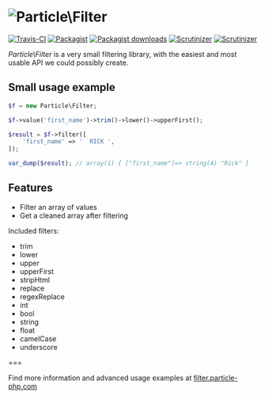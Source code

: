![Particle\Filter](https://cloud.githubusercontent.com/assets/6495166/7777918/406635e8-00c7-11e5-90e3-96c590828ffd.png)
===

[![Travis-CI](https://img.shields.io/travis/particle-php/Filter/master.svg)](https://travis-ci.org/particle-php/Filter)
[![Packagist](https://img.shields.io/packagist/v/particle/filter.svg)](https://packagist.org/packages/particle/filter)
[![Packagist downloads](https://img.shields.io/packagist/dt/particle/filter.svg)](https://packagist.org/packages/particle/filter)
[![Scrutinizer](https://img.shields.io/scrutinizer/g/particle-php/Filter.svg)](https://scrutinizer-ci.com/g/particle-php/Filter/?branch=master)
[![Scrutinizer](https://img.shields.io/scrutinizer/coverage/g/particle-php/Filter/master.svg)](https://scrutinizer-ci.com/g/particle-php/Filter/?branch=master)

*Particle\Filter* is a very small filtering library, with the easiest and most usable API we could possibly create.

## Small usage example

```php
$f = new Particle\Filter;

$f->value('first_name')->trim()->lower()->upperFirst();

$result = $f->filter([
    'first_name' => '  RICK ',
]);

var_dump($result); // array(1) { ["first_name"]=> string(4) "Rick" }
```

## Features

* Filter an array of values
* Get a cleaned array after filtering

Included filters:

* trim
* lower
* upper
* upperFirst
* stripHtml
* replace
* regexReplace
* int
* bool
* string
* float
* camelCase
* underscore

===

Find more information and advanced usage examples at [filter.particle-php.com](http://filter.particle-php.com)
